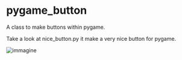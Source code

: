 # pygame_button
A class to make buttons within pygame.

Take a look at nice_button.py it make a very nice button for pygame.

![immagine](https://i0.wp.com/pythonprogramming.altervista.org/wp-content/uploads/2020/09/PYGAME_BUTTONS.png?w=800&ssl=1)
